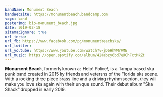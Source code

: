 ```yaml
---
bandName: Monument Beach
bandWebsite: https://monumentbeach.bandcamp.com
tags: band
posterImg: bio-monument_beach.jpg
date: 2019-02-18
sitemapIgnore: true
url_insta: 
url_fb: https://www.facebook.com/pg/monumentbeachska/
url_twitter:
url_youtube: https://www.youtube.com/watch?v=jD6HhWMrOME
url_music: https://open.spotify.com/album/42Oabzy6bd7gUChFctMkZt
---
```

**Monument Beach**, formerly known as Help! Police!, is a Tampa based ska punk 
band created in 2015 by friends and veterans of the Florida ska scene. With a rocking three piece brass line and a driving rhythm section, they will make you love ska again with their unique sound. Their debut album "Ska Shack" dropped in early 2019. 
